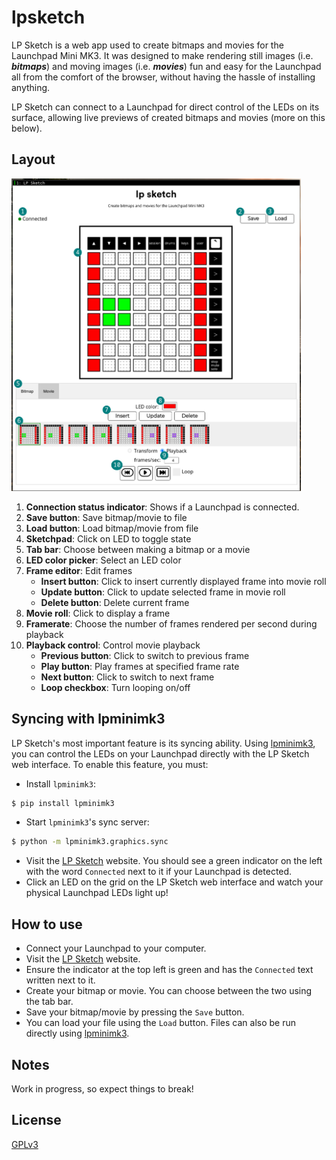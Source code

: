 # lpsketch
LP Sketch is a web app used to create bitmaps and movies for the Launchpad Mini MK3. It was designed to make rendering still images (i.e. _**bitmaps**_) and moving images (i.e. _**movies**_) fun and easy for the Launchpad all from the comfort of the browser, without having the hassle of installing anything.

LP Sketch can connect to a Launchpad for direct control of the LEDs on its surface, allowing live previews of created bitmaps and movies (more on this below).

## Layout
<img height="500" src="images/lpsketch.png"/>

1. **Connection status indicator**: Shows if a Launchpad is connected.
2. **Save button**: Save bitmap/movie to file
3. **Load button**: Load bitmap/movie from file
4. **Sketchpad**: Click on LED to toggle state
5. **Tab bar**: Choose between making a bitmap or a movie
6. **LED color picker**: Select an LED color
7. **Frame editor**: Edit frames
   * **Insert button**: Click to insert currently displayed frame into movie roll
   * **Update button**: Click to update selected frame in movie roll
   * **Delete button**: Delete current frame
8. **Movie roll**: Click to display a frame
9. **Framerate**: Choose the number of frames rendered per second during playback
10. **Playback control**: Control movie playback
    * **Previous button**: Click to switch to previous frame
    * **Play button**: Play frames at specified frame rate
    * **Next button**: Click to switch to next frame
    * **Loop checkbox**: Turn looping on/off

## Syncing with lpminimk3
LP Sketch's most important feature is its syncing ability. Using [lpminimk3](https://www.github.com/obeezzy/lpminimk3), you can control the LEDs on your Launchpad directly with the LP Sketch web interface. To enable this feature, you must:
* Install `lpminimk3`:
```bash
$ pip install lpminimk3
```
* Start `lpminimk3`'s sync server:
```bash
$ python -m lpminimk3.graphics.sync
```
* Visit the [LP Sketch](https://www.lpsketch.com) website. You should see a green indicator on the left with the word `Connected` next to it if your Launchpad is detected.
* Click an LED on the grid on the LP Sketch web interface and watch your physical Launchpad LEDs light up!

## How to use
* Connect your Launchpad to your computer.
* Visit the [LP Sketch](https://www.lpsketch.com) website.
* Ensure the indicator at the top left is green and has the `Connected` text written next to it.
* Create your bitmap or movie. You can choose between the two using the tab bar.
* Save your bitmap/movie by pressing the `Save` button.
* You can load your file using the `Load` button. Files can also be run directly using [lpminimk3](https://www.github.com/obeezzy/lpminimk3).

## Notes
Work in progress, so expect things to break!

## License
[GPLv3](https://www.choosealicense.com/licenses/gpl-3.0/)
